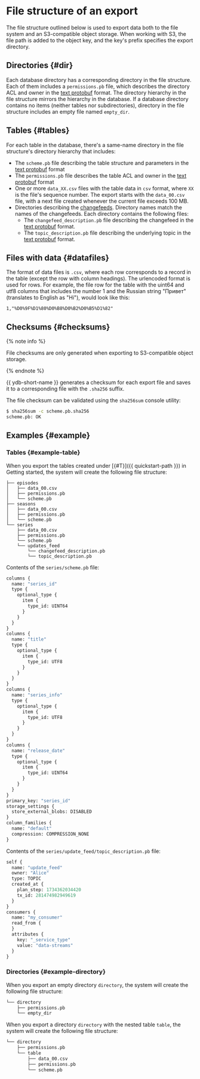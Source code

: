 # File structure of an export

The file structure outlined below is used to export data both to the file system and an S3-compatible object storage. When working with S3, the file path is added to the object key, and the key's prefix specifies the export directory.

## Directories {#dir}

Each database directory has a corresponding directory in the file structure. Each of them includes a `permissions.pb` file, which describes the directory ACL and owner in the [text protobuf](https://developers.google.com/protocol-buffers/docs/reference/cpp/google.protobuf.text_format) format. The directory hierarchy in the file structure mirrors the hierarchy in the database. If a database directory contains no items (neither tables nor subdirectories), directory in the file structure includes an empty file named `empty_dir`.

## Tables {#tables}

For each table in the database, there's a same-name directory in the file structure's directory hierarchy that includes:

- The `scheme.pb` file describing the table structure and parameters in the [text protobuf](https://developers.google.com/protocol-buffers/docs/reference/cpp/google.protobuf.text_format) format
- The `permissions.pb` file describes the table ACL and owner in the [text protobuf](https://developers.google.com/protocol-buffers/docs/reference/cpp/google.protobuf.text_format) format
- One or more `data_XX.csv` files with the table data in `csv` format, where `XX` is the file's sequence number. The export starts with the `data_00.csv` file, with a next file created whenever the current file exceeds 100 MB.
- Directories describing the [changefeeds](https://ydb.tech/docs/en/concepts/cdc). Directory names match the names of the changefeeds. Each directory contains the following files:
  - The `changefeed_description.pb` file describing the changefeed in the [text protobuf](https://developers.google.com/protocol-buffers/docs/reference/cpp/google.protobuf.text_format) format.
  - The `topic_description.pb` file describing the underlying topic in the [text protobuf](https://developers.google.com/protocol-buffers/docs/reference/cpp/google.protobuf.text_format) format.


## Files with data {#datafiles}

The format of data files is `.csv`, where each row corresponds to a record in the table (except the row with column headings). The urlencoded format is used for rows. For example, the file row for the table with the uint64 and utf8 columns that includes the number 1 and the Russian string "Привет" (translates to English as "Hi"), would look like this:

```text
1,"%D0%9F%D1%80%D0%B8%D0%B2%D0%B5%D1%82"
```

## Checksums {#checksums}

{% note info %}

File checksums are only generated when exporting to S3-compatible object storage.

{% endnote %}

{{ ydb-short-name }} generates a checksum for each export file and saves it to a corresponding file with the `.sha256` suffix.

The file checksum can be validated using the `sha256sum` console utility:

```sh
$ sha256sum -c scheme.pb.sha256
scheme.pb: OK
```

## Examples {#example}

### Tables {#example-table}

When you export the tables created under [{#T}]({{ quickstart-path }}) in Getting started, the system will create the following file structure:

```text
├── episodes
│   ├── data_00.csv
│   ├── permissions.pb
│   └── scheme.pb
├── seasons
│   ├── data_00.csv
│   ├── permissions.pb
│   └── scheme.pb
└── series
    ├── data_00.csv
    ├── permissions.pb
    └── scheme.pb
    └── updates_feed
        └── changefeed_description.pb
        └── topic_description.pb
```

Contents of the `series/scheme.pb` file:

```proto
columns {
  name: "series_id"
  type {
    optional_type {
      item {
        type_id: UINT64
      }
    }
  }
}
columns {
  name: "title"
  type {
    optional_type {
      item {
        type_id: UTF8
      }
    }
  }
}
columns {
  name: "series_info"
  type {
    optional_type {
      item {
        type_id: UTF8
      }
    }
  }
}
columns {
  name: "release_date"
  type {
    optional_type {
      item {
        type_id: UINT64
      }
    }
  }
}
primary_key: "series_id"
storage_settings {
  store_external_blobs: DISABLED
}
column_families {
  name: "default"
  compression: COMPRESSION_NONE
}
```

Contents of the `series/update_feed/topic_description.pb` file:

```proto
self {
  name: "update_feed"
  owner: "Alice"
  type: TOPIC
  created_at {
    plan_step: 1734362034420
    tx_id: 281474982949619
  }
}
consumers {
  name: "my_consumer"
  read_from {
  }
  attributes {
    key: "_service_type"
    value: "data-streams"
  }
}
```

### Directories {#example-directory}

When you export an empty directory `directory`, the system will create the following file structure:

```markdown
└── directory
    ├── permissions.pb
    └── empty_dir
```

When you export a directory `directory` with the nested table `table`, the system will create the following file structure:

```markdown
└── directory
    ├── permissions.pb
    └── table
        ├── data_00.csv
        ├── permissions.pb
        └── scheme.pb
```
